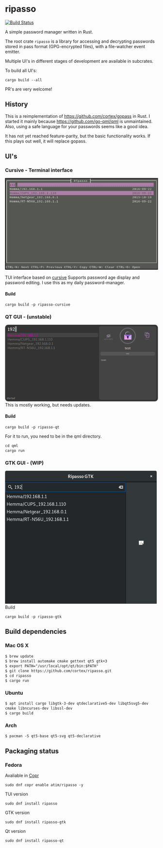 # ripasso
[![Build Status](https://travis-ci.org/cortex/ripasso.svg?branch=master)](https://travis-ci.org/cortex/ripasso)

A simple password manager written in Rust.

The root crate `ripasso` is a library for accessing and decrypting passwords
stored in pass format (GPG-encrypted files), with a file-watcher event emitter.

Multiple UI's in different stages of development are available in subcrates.

To build all UI's:
```
cargo build --all
```

PR's are very welcome!

## History
This is a reimplementation of https://github.com/cortex/gopass in Rust. I started it mainly because https://github.com/go-qml/qml
is unmaintained. Also, using a safe language for your passwords seems like a good idea.

It has not yet reached feature-parity, but the basic functionality works. If this plays out well, it will replace gopass.

## UI's

### Cursive - Terminal interface
![Screenshot of ripasso-cursive](doc/ripasso-cursive.png)

TUI interface based on [cursive](https://github.com/gyscos/Cursive)
Supports password age display and password editing.
I use this as my daily password-manager.

#### Build
```
cargo build -p ripasso-cursive
```


### QT GUI - (unstable)
![Screenshot of ripasso-qt](doc/ripasso-qt.png)
This is mostly working, but needs updates.

#### Build

```
cargo build -p ripasso-qt
```
For it to run, you need to be in the qml directory.

```
cd qml
cargo run
```

### GTK GUI - (WIP)
![Screenshot of ripasso-gtk](doc/ripasso-gtk.png)
Build

```
cargo build -p ripasso-gtk
```


## Build dependencies

### Mac OS X

```
$ brew update
$ brew install automake cmake gettext qt5 gtk+3
$ export PATH="/usr/local/opt/qt/bin:$PATH"
$ git clone https://github.com/cortex/ripasso.git
$ cd ripasso
$ cargo run
```

### Ubuntu
```
$ apt install cargo libgtk-3-dev qtdeclarative5-dev libqt5svg5-dev cmake libncurses-dev libssl-dev
$ cargo build
```

### Arch
```
$ pacman -S qt5-base qt5-svg qt5-declarative
```

## Packaging status

### Fedora

Avaliable in [Copr](https://copr.fedorainfracloud.org/coprs/atim/ripasso/)
```
sudo dnf copr enable atim/ripasso -y
```

TUI version
```
sudo dnf install ripasso
```

GTK version
```
sudo dnf install ripasso-gtk
```

Qt version
```
sudo dnf install ripasso-qt
```
